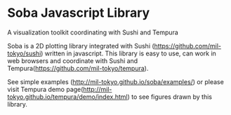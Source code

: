 # Soba Javascript Library

A visualization toolkit coordinating with Sushi and Tempura

Soba is a 2D plotting library integrated with Sushi (https://github.com/mil-tokyo/sushi) written in javascript. This library is easy to use, can work in web browsers and coordinate with Sushi and Tempura(https://github.com/mil-tokyo/tempura).

See simple examples (http://mil-tokyo.github.io/soba/examples/) or please visit Tempura demo page(http://mil-tokyo.github.io/tempura/demo/index.html) to see figures drawn by this library.
